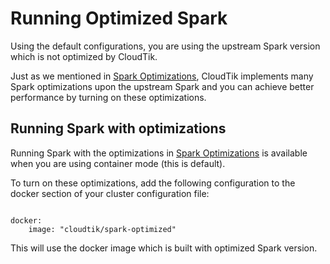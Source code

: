 # Running Optimized Spark

Using the default configurations, you are using the upstream Spark version
which is not optimized by CloudTik.

Just as we mentioned in [Spark Optimizations](spark-optimizations.md),
CloudTik implements many Spark optimizations upon the upstream Spark and
you can achieve better performance by turning on these optimizations.

## Running Spark with optimizations
Running Spark with the optimizations in [Spark Optimizations](spark-optimizations.md) is available
when you are using container mode (this is default).

To turn on these optimizations, add the following configuration to the docker section
of your cluster configuration file:

```

docker:
    image: "cloudtik/spark-optimized"

```

This will use the docker image which is built with optimized Spark version.

